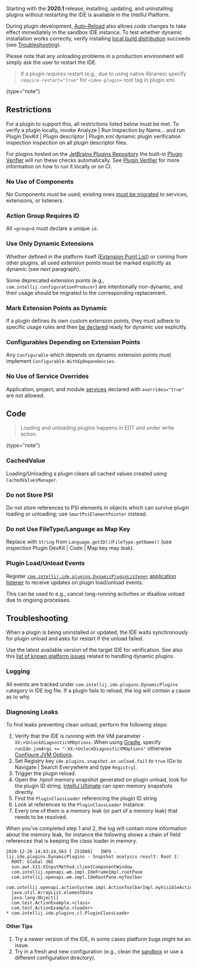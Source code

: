 [//]: # (title: Dynamic Plugins)

<!-- Copyright 2000-2021 JetBrains s.r.o. and other contributors. Use of this source code is governed by the Apache 2.0 license that can be found in the LICENSE file. -->

Starting with the **2020.1** release, installing, updating, and uninstalling plugins without restarting the IDE is available in the IntelliJ Platform.

During plugin development, [Auto-Reload](ide_development_instance.md#enabling-auto-reload) also allows code changes to take effect immediately in the sandbox IDE instance.
To test whether dynamic installation works correctly, verify installing [local build distribution](deployment.md#building-distribution) succeeds (see [Troubleshooting](#troubleshooting)). 
                                
Please note that any unloading problems in a production environment will simply ask the user to restart the IDE.

 > If a plugin _requires_ restart (e.g., due to using native libraries) specify `require-restart="true"` for `<idea-plugin>` root tag in <path>plugin.xml</path>.
 >
 {type="note"}

## Restrictions

For a plugin to support this, all restrictions listed below must be met.
To verify a plugin locally, invoke <menupath>Analyze | Run Inspection by Name...</menupath> and run <control>Plugin DevKit | Plugin descriptor | Plugin.xml dynamic plugin verification inspection</control> inspection on all plugin descriptor files.

For plugins hosted on the [JetBrains Plugins Repository](https://plugins.jetbrains.com) the built-in [Plugin Verifier](https://blog.jetbrains.com/platform/2018/07/plugins-repository-now-integrates-with-the-plugin-verification-tool/) will run these checks automatically.
See [Plugin Verifier](api_changes_list.md#plugin-verifier) for more information on how to run it locally or on CI.

### No Use of Components

No Components must be used; existing ones [must be migrated](plugin_components.md) to services, extensions, or listeners.

### Action Group Requires ID

All `<group>`s must declare a unique `id`.

### Use Only Dynamic Extensions

Whether defined in the platform itself ([Extension Point List](extension_point_list.md)) or coming from other plugins, all used extension points must be marked explicitly as dynamic (see next paragraph).

Some deprecated extension points (e.g., `com.intellij.configurationProducer`) are intentionally non-dynamic, and their usage should be migrated to the corresponding replacement.

### Mark Extension Points as Dynamic

If a plugin defines its own custom extension points, they must adhere to specific usage rules and then [be declared](plugin_extension_points.md#dynamic-extension-points) ready for dynamic use explicitly.

### Configurables Depending on Extension Points

Any `Configurable` which depends on dynamic extension points must implement `Configurable.WithEpDependencies`.

### No Use of Service Overrides

Application, project, and module [services](plugin_services.md) declared with `overrides="true"` are not allowed.

## Code

 >  Loading and unloading plugins happens in EDT and under write action.
 >
 {type="note"}

### CachedValue

Loading/Unloading a plugin clears all cached values created using `CachedValuesManager`.

### Do not Store PSI

Do not store references to PSI elements in objects which can survive plugin loading or unloading; use `SmartPsiElementPointer` instead.

### Do not Use FileType/Language as Map Key

Replace with `String` from `Language.getID()`/`FileType.getName()` (use inspection <control>Plugin DevKit | Code | Map key may leak</control>).

### Plugin Load/Unload Events
Register [`com.intellij.ide.plugins.DynamicPluginListener`](upsource:///platform/core-impl/src/com/intellij/ide/plugins/DynamicPluginListener.kt) [application listener](plugin_listeners.md) to receive updates on plugin load/unload events.

This can be used to e.g., cancel long-running activities or disallow unload due to ongoing processes.

## Troubleshooting

When a plugin is being uninstalled or updated, the IDE waits synchronously for plugin unload and asks for restart if the unload failed.

Use the latest available version of the target IDE for verification. See also this [list of known platform issues](https://youtrack.jetbrains.com/issues/IDEA?q=%23dynamic-plugins%20) related to handling dynamic plugins. 

### Logging

All events are tracked under `com.intellij.ide.plugins.DynamicPlugins` category in IDE log file. If a plugin fails to reload, the log will contain a cause as to why.

### Diagnosing Leaks

To find leaks preventing clean unload, perform the following steps:

1. Verify that the IDE is running with the VM parameter `-XX:+UnlockDiagnosticVMOptions`. When using [Gradle](gradle_guide.md), specify `runIde.jvmArgs += "-XX:+UnlockDiagnosticVMOptions"` otherwise [Configure JVM Options](https://www.jetbrains.com/help/idea/tuning-the-ide.html#procedure-jvm-options).
2. Set Registry key `ide.plugins.snapshot.on.unload.fail` to `true` (Go to <menupath>Navigate | Search Everywhere</menupath> and type `Registry`).
3. Trigger the plugin reload.
3. Open the <path>.hprof</path> memory snapshot generated on plugin unload, look for the plugin ID string. [IntelliJ Ultimate](https://www.jetbrains.com/help/idea/analyze-hprof-memory-snapshots.html) can open memory snapshots directly.
4. Find the `PluginClassLoader` referencing the plugin ID string
5. Look at references to the `PluginClassLoader` instance.
6. Every one of them is a memory leak (or part of a memory leak) that needs to be resolved.

When you've completed step 1 and 2, the log will contain more information about the memory leak, for instance the following shows a chain of field references that
is keeping the class loader in memory.

```text
2020-12-26 14:43:24,563 [ 251086]   INFO - lij.ide.plugins.DynamicPlugins - Snapshot analysis result: Root 1:
  ROOT: Global JNI
  sun.awt.X11.XInputMethod.clientComponentWindow
  com.intellij.openapi.wm.impl.IdeFrameImpl.rootPane
  com.intellij.openapi.wm.impl.IdeRootPane.myToolbar
  com.intellij.openapi.actionSystem.impl.ActionToolbarImpl.myVisibleActions
  java.util.ArrayList.elementData
  java.lang.Object[]
  com.test.ActionExample.<class>
  com.test.ActionExample.<loader>
* com.intellij.ide.plugins.cl.PluginClassLoader
```


#### Other Tips

1. Try a newer version of the IDE, in some cases platform bugs might be an issue.
2. Try in a fresh and new configuration (e.g., clean the [sandbox](ide_development_instance.md#the-development-instance-sandbox-directory) or use a different configuration directory).